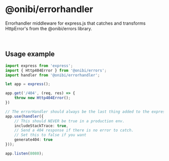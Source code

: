 
# @onibi/errorhandler

Errorhandler middleware for express.js that catches and transforms HttpError's from the @onibi/errors library.

<br>

## Usage example

```ts
import express from 'express';
import { Http404Error } from '@onibi/errors';
import handler from '@onibi/errorhandler';

let app = express();

app.get('/404', (req, res) => {
    throw new Http404Error();
})

// The errorHandler should always be the last thing added to the express app.
app.use(handler({
    // This should NEVER be true in a production env.
    includeStackTrace: true,  
    // Send a 404 response if there is no error to catch.
    // Set this to false if you want
    generate404: true
}));

app.listen(8080);
```
